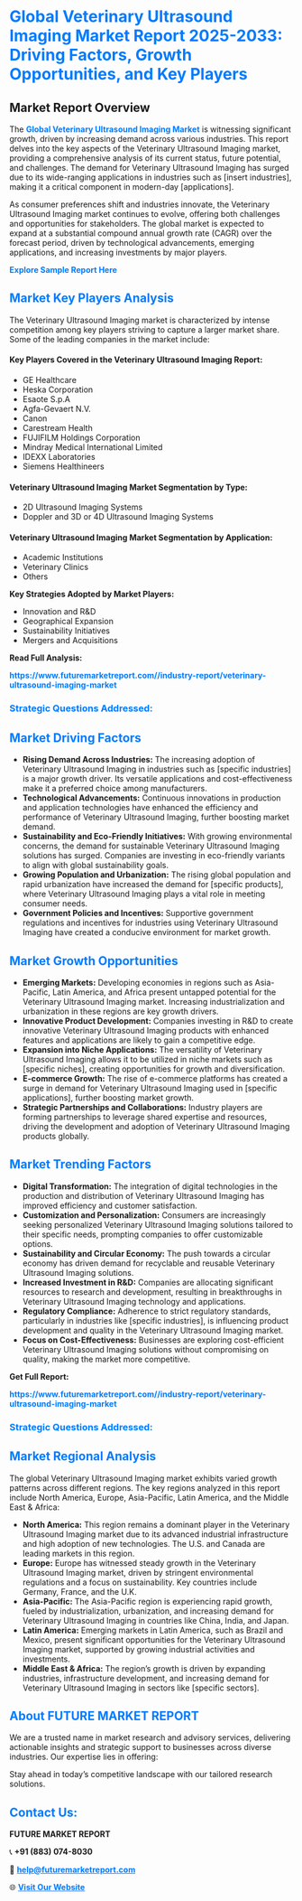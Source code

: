 <h1 style="color: #007BFF;">Global Veterinary Ultrasound Imaging Market Report 2025-2033: Driving Factors, Growth Opportunities, and Key Players</h1>

<section id="overview">
<h2>Market Report Overview</h2>
<p>The <a href="https://www.futuremarketreport.com//industry-report/veterinary-ultrasound-imaging-market" style="color: #007BFF; text-decoration: none;"><strong>Global Veterinary Ultrasound Imaging Market</strong></a> is witnessing significant growth, driven by increasing demand across various industries. This report delves into the key aspects of the Veterinary Ultrasound Imaging market, providing a comprehensive analysis of its current status, future potential, and challenges. The demand for Veterinary Ultrasound Imaging has surged due to its wide-ranging applications in industries such as [insert industries], making it a critical component in modern-day [applications].</p>
<p>As consumer preferences shift and industries innovate, the Veterinary Ultrasound Imaging market continues to evolve, offering both challenges and opportunities for stakeholders. The global market is expected to expand at a substantial compound annual growth rate (CAGR) over the forecast period, driven by technological advancements, emerging applications, and increasing investments by major players.</p>
</section>

<section id="overview">
<p><a href="https://www.futuremarketreport.com//request-sample/reportId=79962" style="color: #007BFF; text-decoration: none;"><strong>Explore Sample Report Here</strong></a></p>
</section>

<section id="key-players">
<h2 style="color: #007BFF;">Market Key Players Analysis</h2>
<p>The Veterinary Ultrasound Imaging market is characterized by intense competition among key players striving to capture a larger market share. Some of the leading companies in the market include:</p>
<h4>Key Players Covered in the Veterinary Ultrasound Imaging Report:</h4>
<ul><li>GE Healthcare</li><li>Heska Corporation</li><li>Esaote S.p.A</li><li>Agfa-Gevaert N.V.</li><li>Canon</li><li>Carestream Health</li><li>FUJIFILM Holdings Corporation</li><li>Mindray Medical International Limited</li><li>IDEXX Laboratories</li><li>Siemens Healthineers</li></ul>
<h4>Veterinary Ultrasound Imaging Market Segmentation by Type:</h4>
<ul><li>2D Ultrasound Imaging Systems</li><li>Doppler and 3D or 4D Ultrasound Imaging Systems</li></ul>

<h4>Veterinary Ultrasound Imaging Market Segmentation by Application:</h4>
<ul><li>Academic Institutions</li><li>Veterinary Clinics</li><li>Others</li></ul>
<p><strong>Key Strategies Adopted by Market Players:</strong></p>
<ul>
<li>Innovation and R&D</li>
<li>Geographical Expansion</li>
<li>Sustainability Initiatives</li>
<li>Mergers and Acquisitions</li>
</ul>
</section>

<section>
<p><strong>Read Full Analysis: </strong></p><a href="https://www.futuremarketreport.com//industry-report/veterinary-ultrasound-imaging-market" style="color: #007BFF; text-decoration: none;"><strong>https://www.futuremarketreport.com//industry-report/veterinary-ultrasound-imaging-market</strong></a>
<h3 style="color: #007BFF;">Strategic Questions Addressed:</h3>
</section>

<section id="driving-factors">
<h2 style="color: #007BFF;">Market Driving Factors</h2>
<ul>
<li><strong>Rising Demand Across Industries:</strong> The increasing adoption of Veterinary Ultrasound Imaging in industries such as [specific industries] is a major growth driver. Its versatile applications and cost-effectiveness make it a preferred choice among manufacturers.</li>
<li><strong>Technological Advancements:</strong> Continuous innovations in production and application technologies have enhanced the efficiency and performance of Veterinary Ultrasound Imaging, further boosting market demand.</li>
<li><strong>Sustainability and Eco-Friendly Initiatives:</strong> With growing environmental concerns, the demand for sustainable Veterinary Ultrasound Imaging solutions has surged. Companies are investing in eco-friendly variants to align with global sustainability goals.</li>
<li><strong>Growing Population and Urbanization:</strong> The rising global population and rapid urbanization have increased the demand for [specific products], where Veterinary Ultrasound Imaging plays a vital role in meeting consumer needs.</li>
<li><strong>Government Policies and Incentives:</strong> Supportive government regulations and incentives for industries using Veterinary Ultrasound Imaging have created a conducive environment for market growth.</li>
</ul>
</section>

<section id="growth-opportunities">
<h2 style="color: #007BFF;">Market Growth Opportunities</h2>
<ul>
<li><strong>Emerging Markets:</strong> Developing economies in regions such as Asia-Pacific, Latin America, and Africa present untapped potential for the Veterinary Ultrasound Imaging market. Increasing industrialization and urbanization in these regions are key growth drivers.</li>
<li><strong>Innovative Product Development:</strong> Companies investing in R&D to create innovative Veterinary Ultrasound Imaging products with enhanced features and applications are likely to gain a competitive edge.</li>
<li><strong>Expansion into Niche Applications:</strong> The versatility of Veterinary Ultrasound Imaging allows it to be utilized in niche markets such as [specific niches], creating opportunities for growth and diversification.</li>
<li><strong>E-commerce Growth:</strong> The rise of e-commerce platforms has created a surge in demand for Veterinary Ultrasound Imaging used in [specific applications], further boosting market growth.</li>
<li><strong>Strategic Partnerships and Collaborations:</strong> Industry players are forming partnerships to leverage shared expertise and resources, driving the development and adoption of Veterinary Ultrasound Imaging products globally.</li>
</ul>
</section>

<section id="trending-factors">
<h2 style="color: #007BFF;">Market Trending Factors</h2>
<ul>
<li><strong>Digital Transformation:</strong> The integration of digital technologies in the production and distribution of Veterinary Ultrasound Imaging has improved efficiency and customer satisfaction.</li>
<li><strong>Customization and Personalization:</strong> Consumers are increasingly seeking personalized Veterinary Ultrasound Imaging solutions tailored to their specific needs, prompting companies to offer customizable options.</li>
<li><strong>Sustainability and Circular Economy:</strong> The push towards a circular economy has driven demand for recyclable and reusable Veterinary Ultrasound Imaging solutions.</li>
<li><strong>Increased Investment in R&D:</strong> Companies are allocating significant resources to research and development, resulting in breakthroughs in Veterinary Ultrasound Imaging technology and applications.</li>
<li><strong>Regulatory Compliance:</strong> Adherence to strict regulatory standards, particularly in industries like [specific industries], is influencing product development and quality in the Veterinary Ultrasound Imaging market.</li>
<li><strong>Focus on Cost-Effectiveness:</strong> Businesses are exploring cost-efficient Veterinary Ultrasound Imaging solutions without compromising on quality, making the market more competitive.</li>
</ul>
</section>

<section>
<p><strong>Get Full Report: </strong></p><a href="https://www.futuremarketreport.com//industry-report/veterinary-ultrasound-imaging-market" style="color: #007BFF; text-decoration: none;"><strong>https://www.futuremarketreport.com//industry-report/veterinary-ultrasound-imaging-market</strong></a>
<h3 style="color: #007BFF;">Strategic Questions Addressed:</h3>
</section>


<section id="regional-analysis">
<h2 style="color: #007BFF;">Market Regional Analysis</h2>
<p>The global Veterinary Ultrasound Imaging market exhibits varied growth patterns across different regions. The key regions analyzed in this report include North America, Europe, Asia-Pacific, Latin America, and the Middle East & Africa:</p>
<ul>
<li><strong>North America:</strong> This region remains a dominant player in the Veterinary Ultrasound Imaging market due to its advanced industrial infrastructure and high adoption of new technologies. The U.S. and Canada are leading markets in this region.</li>
<li><strong>Europe:</strong> Europe has witnessed steady growth in the Veterinary Ultrasound Imaging market, driven by stringent environmental regulations and a focus on sustainability. Key countries include Germany, France, and the U.K.</li>
<li><strong>Asia-Pacific:</strong> The Asia-Pacific region is experiencing rapid growth, fueled by industrialization, urbanization, and increasing demand for Veterinary Ultrasound Imaging in countries like China, India, and Japan.</li>
<li><strong>Latin America:</strong> Emerging markets in Latin America, such as Brazil and Mexico, present significant opportunities for the Veterinary Ultrasound Imaging market, supported by growing industrial activities and investments.</li>
<li><strong>Middle East & Africa:</strong> The region’s growth is driven by expanding industries, infrastructure development, and increasing demand for Veterinary Ultrasound Imaging in sectors like [specific sectors].</li>
</ul>
</section>

<footer>
<h2 style="color: #007BFF;">About FUTURE MARKET REPORT</h2>
<p>We are a trusted name in market research and advisory services, delivering actionable insights and strategic support to businesses across diverse industries. Our expertise lies in offering:</p>

<p>Stay ahead in today’s competitive landscape with our tailored research solutions.</p>

<h2 style="color: #007BFF;">Contact Us:</h2>
<p><strong>FUTURE MARKET REPORT</strong></p>
<p>📞 <strong>+91 (883) 074-8030</strong></p>
<p>📧 <strong><a href="mailto:help@futuremarketreport.com" style="color: #007BFF;">help@futuremarketreport.com</a></strong></p>
<p>🌐 <strong><a href="https://www.futuremarketreport.com/" style="color: #007BFF;">Visit Our Website</a></strong></p>
</footer>